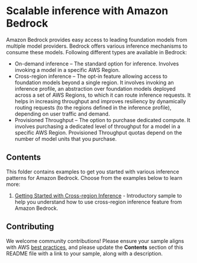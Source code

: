 # Scalable inference with Amazon Bedrock
Amazon Bedrock provides easy access to leading foundation models from multiple model providers. Bedrock offers various inference mechanisms to consume these models. Following different types are available in Bedrock:
* On-demand inference – The standard option for inference. Involves invoking a model in a specific AWS Region.
* Cross-region inference – The opt-in feature allowing access to foundation models beyond a single region. It involves invoking an inference profile, an abstraction over foundation models deployed across a set of AWS Regions, to which it can route inference requests. It helps in increasing throughput and improves resiliency by dynamically routing requests (to the regions defined in the inference profile), depending on user traffic and demand.
* Provisioned Throughput – The option to purchase dedicated compute. It involves purchasing a dedicated level of throughput for a model in a specific AWS Region. Provisioned Throughput quotas depend on the number of model units that you purchase.


## Contents
This folder contains examples to get you started with various inference patterns for Amazon Bedrock. Choose from the examples below to learn more:
1. [Getting Started with Cross-region Inference](./Getting_started_with_Cross-region_Inference.ipynb) - Introductory sample to help you understand how to use cross-region inference feature from Amazon Bedrock.


## Contributing

We welcome community contributions! Please ensure your sample aligns with AWS [best practices](https://aws.amazon.com/architecture/well-architected/), and please update the **Contents** section of this README file with a link to your sample, along with a description.
